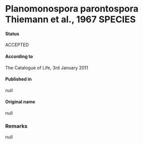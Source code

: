 # Planomonospora parontospora Thiemann et al., 1967 SPECIES

#### Status
ACCEPTED

#### According to
The Catalogue of Life, 3rd January 2011

#### Published in
null

#### Original name
null

### Remarks
null